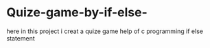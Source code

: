 # Quize-game-by-if-else-
here in this project i creat a quize game help of c programming if else statement
